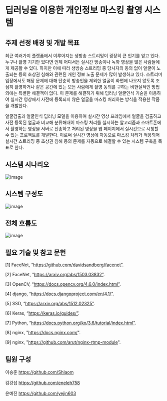 # 딥러닝을 이용한 개인정보 마스킹 촬영 시스템

## 주제 선정 배경 및 개발 목표
최근 여러가지 플랫폼에서 이루어지는 생방송 스트리밍이 굉장히 큰 인기를 얻고 있다. 누구나 촬영 기기만 있다면 언제 어디서든 실시간 방송이나 녹화 영상을 많은 사람들에게 제공할 수 있다. 하지만 이에 따라 생방송 스트리밍 중 당사자의 동의 없이 얼굴이 노출되는 등의 초상권 침해와 관련된 개인 정보 노출 문제가 많이 발생하고 있다. 스트리머 입장에서도 해당 문제에 대해 단순히 방송인을 제외한 얼굴이 화면에 나오지 않도록 조심히 촬영하거나 같은 공간에 있는 모든 사람에게 촬영 동의를 구하는 비현실적인 방법 외에는 특별한 해결책이 없다. 이 문제를 해결하기 위해 딥러닝 얼굴인식 기술을 이용하여 실시간 영상에서 사전에 등록되지 않은 얼굴을 마스킹 처리하는 방식을 적용한 작품을 개발한다.

얼굴검출과 얼굴인식 딥러닝 모델을 이용하여 실시간 영상 프레임에서 얼굴을 검출하고 사전 등록된 얼굴과 비교해 분류해내어 마스킹 처리를 실시하는 알고리즘과 스마트폰에서 촬영하는 영상을 서버로 전송하고 처리된 영상을 웹 페이지에서 실시간으로 시청할 수 있는 프로젝트를 개발한다. 이로써 실시간 영상에 자동으로 마스킹 처리가 적용되어 실시간 스트리밍 중 초상권 침해 등의 문제를 자동으로 해결할 수 있는 시스템 구축을 목표로 한다.

## 시스템 시나리오
![image](https://user-images.githubusercontent.com/96522336/201468220-e6d67ab7-f98e-4331-9b29-f18ec16de34d.png)

## 시스템 구성도
![image](https://user-images.githubusercontent.com/96522336/201468223-4bcf201d-bf16-4d11-803a-a7095ccf41be.png)

## 전체 흐름도
![image](https://user-images.githubusercontent.com/96522336/201468231-42ff76ae-da99-4418-b985-a603dfc7549a.png)

## 필요 기술 및 참고 문헌
[1] FaceNet, “https://github.com/davidsandberg/facenet”.

[2] FaceNet, “https://arxiv.org/abs/1503.03832”.

[3] OpenCV, “https://docs.opencv.org/4.6.0/index.html”.

[4] django, “https://docs.djangoproject.com/en/4.1/”.   

[5] SSD, “https://arxiv.org/abs/1512.02325”.

[6] Keras, “https://keras.io/guides/”.

[7] Python, “https://docs.python.org/ko/3.6/tutorial/index.html”.

[8] nginx, "https://docs.nginx.com/".

[9] nginx, "https://github.com/arut/nginx-rtmp-module".

## 팀원 구성
이승준 https://github.com/Shlaom

김강섭 https://github.com/eneleh758 

윤예진 https://github.com/yejin603
